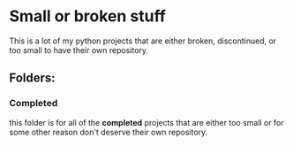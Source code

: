 # Small or broken stuff
This is a lot of my python projects that are either broken, discontinued, or too small to have their own repository.

## Folders:
### Completed
this folder is for all of the **completed** projects that are either too small or for some other reason don't deserve their own repository.
